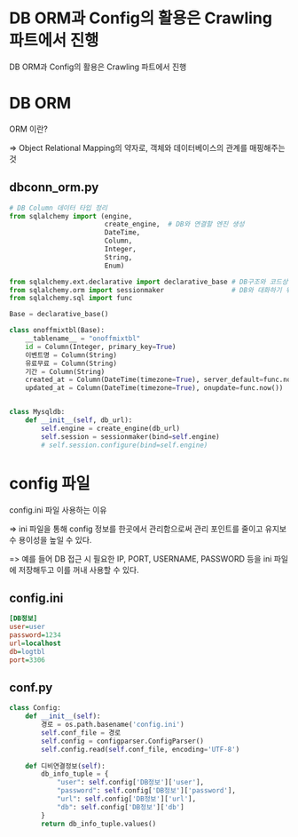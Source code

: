 # DB ORM과 Config의 활용은 Crawling 파트에서 진행
DB ORM과 Config의 활용은 Crawling 파트에서 진행

# DB ORM
ORM 이란?

=> Object Relational Mapping의 약자로, 객체와 데이터베이스의 관계를 매핑해주는 것

## dbconn_orm.py
```python
# DB Column 데이터 타입 정리
from sqlalchemy import (engine,
                        create_engine,  # DB와 연결할 엔진 생성
                        DateTime,
                        Column,
                        Integer,
                        String,
                        Enum)

from sqlalchemy.ext.declarative import declarative_base # DB구조와 코드상 구조 연결..??
from sqlalchemy.orm import sessionmaker                 # DB와 대화하기 위해 생성해야함..??
from sqlalchemy.sql import func

Base = declarative_base()

class onoffmixtbl(Base):
    __tablename__ = "onoffmixtbl"
    id = Column(Integer, primary_key=True)
    이벤트명 = Column(String)
    유료무료 = Column(String)
    기간 = Column(String)
    created_at = Column(DateTime(timezone=True), server_default=func.now())
    updated_at = Column(DateTime(timezone=True), onupdate=func.now())


class Mysqldb:
    def __init__(self, db_url):
        self.engine = create_engine(db_url)
        self.session = sessionmaker(bind=self.engine)
        # self.session.configure(bind=self.engine)

```


# config 파일
config.ini 파일 사용하는 이유

=> ini 파일을 통해 config 정보를 한곳에서 관리함으로써 관리 포인트를 줄이고 유지보수 용이성을 높일 수 있다.

=> 예를 들어 DB 접근 시 필요한 IP, PORT, USERNAME, PASSWORD 등을 ini 파일에 저장해두고 이를 꺼내 사용할 수 있다. 


## config.ini
```ini
[DB정보]
user=user
password=1234
url=localhost
db=logtbl
port=3306

```

## conf.py
```python
class Config:
    def __init__(self):
        경로 = os.path.basename('config.ini')
        self.conf_file = 경로
        self.config = configparser.ConfigParser()
        self.config.read(self.conf_file, encoding='UTF-8')
    
    def 디비연결정보(self):
        db_info_tuple = {
            "user": self.config['DB정보']['user'],
            "password": self.config['DB정보']['password'],
            "url": self.config['DB정보']['url'],
            "db": self.config['DB정보']['db']
        }
        return db_info_tuple.values()
```

